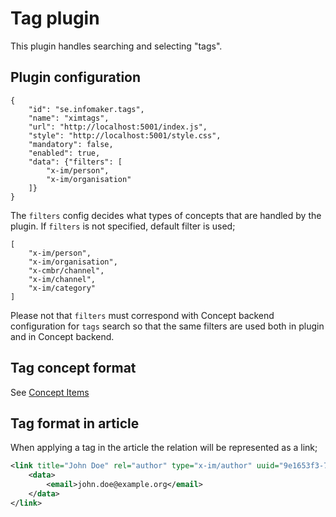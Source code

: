 # Tag plugin
This plugin handles searching and selecting "tags".

## Plugin configuration
```
{
    "id": "se.infomaker.tags",
    "name": "ximtags",
    "url": "http://localhost:5001/index.js",
    "style": "http://localhost:5001/style.css",
    "mandatory": false,
    "enabled": true,
    "data": {"filters": [
        "x-im/person",
        "x-im/organisation"
    ]}
}
```

The `filters` config decides what types of concepts that are handled by the plugin. If `filters` is not specified,
default filter is used;

```
[
    "x-im/person",
    "x-im/organisation",
    "x-cmbr/channel",
    "x-im/channel",
    "x-im/category"
]
```

Please not that `filters` must correspond with Concept backend configuration for `tags` search so that the same
filters are used both in plugin and in Concept backend.

## Tag concept format
See [Concept Items](https://github.com/Infomaker/writer-format/tree/master/newsml/conceptitem)

## Tag format in article
When applying a tag in the article the relation will be represented as a link;
```xml
<link title="John Doe" rel="author" type="x-im/author" uuid="9e1653f3-7575-4cb7-9b74-dc4dea63513e">
    <data>
        <email>john.doe@example.org</email>
    </data>
</link>
```